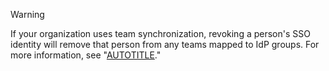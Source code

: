 > [!WARNING]
> If your organization uses team synchronization, revoking a person's SSO identity will remove that person from any teams mapped to IdP groups. For more information, see "[AUTOTITLE](/organizations/organizing-members-into-teams/synchronizing-a-team-with-an-identity-provider-group)."
